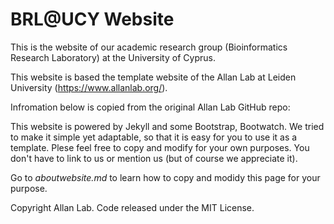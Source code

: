 # BRL@UCY Website

This is the website of our academic research group (Bioinformatics Research Laboratory) at the University of Cyprus. 

This website is based the template website of the Allan Lab at Leiden University (https://www.allanlab.org/).

Infromation below is copied from the original Allan Lab GitHub repo:

This website is powered by Jekyll and some Bootstrap, Bootwatch. We tried to make it simple yet adaptable, so that it is easy for you to use it as a template. Plese feel free to copy and modify for your own purposes.  You don't have to link to us or mention us (but of course we appreciate it).

Go to *aboutwebsite.md*  to learn how to copy and modidy this page for your purpose. 


Copyright Allan Lab. Code released under the MIT License.

